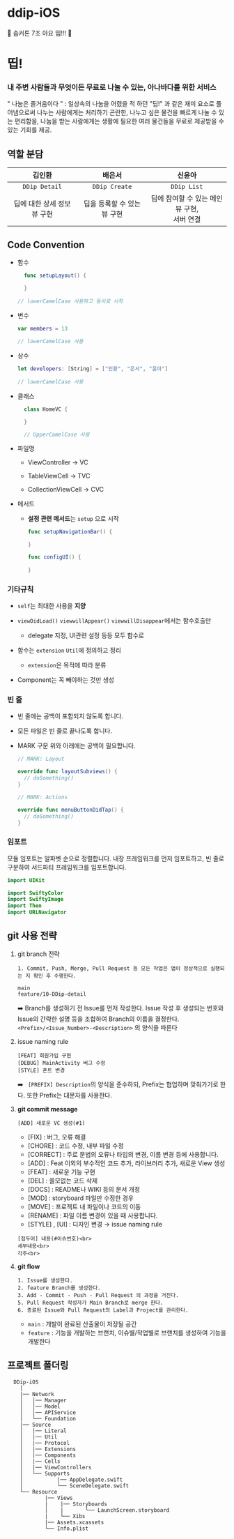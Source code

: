 # ddip-iOS
🍎 솝커톤 7조 아요 띱!!! 🍎

# 띱!
### 내 주변 사람들과 무엇이든 무료로 나눌 수 있는, 아나바다를 위한 서비스 
" 나눔은 즐거움이다 " : 일상속의 나눔을 어렸을 적 하던 "딥!" 과 같은 재미 요소로 풀어냄으로써
나누는 사람에게는 처리하기 곤란한, 나누고 싶은 물건을 빠르게 나눌 수 있는 편리함을, 
나눔을 받는 사람에게는 생활에 필요한 여러 물건들을 무료로 제공받을 수 있는 기회를 제공.

## 역할 분담
   |김인환|배은서|신윤아|
|:------:|:---:|:---:|
|`DDip Detail`<br>|`DDip Create`<br>|`DDip List`<br>|
|딥에 대한 상세 정보 뷰 구현| 딥을 등록할 수 있는 뷰 구현 |딥에 참여할 수 있는 메인 뷰 구현, <br> 서버 연결|


## Code Convention
   - 함수

     ```swift
       func setupLayout() {
     
       } 
       
     // lowerCamelCase 사용하고 동사로 시작
     ```

   - 변수

     ```swift
     var members = 13
       
     // lowerCamelCase 사용
     ```

   - 상수

     ```swift
     let developers: [String] = ["인환", "은서", "윤아"]
       
     // lowerCamelCase 사용
     ```

   - 클래스

     ```swift
       class HomeVC {
     
       }
     
       // UpperCamelCase 사용
     ```

   - 파일명
   
        - ViewController -> VC

        - TableViewCell -> TVC

        - CollectionViewCell -> CVC

   - 메서드

     - **설정 관련 메서드**는 `setup`  으로 시작

       ```swift
       func setupNavigationBar() {
       
       }
       
       func configUI() {
       	
       }
       ```

   ### **기타규칙**

   - `self`는 최대한 사용을 **지양**

   - `viewDidLoad()` `viewwillAppear()` `viewwillDisappear`에서는 함수호출만

     - delegate 지정, UI관련 설정 등등 모두 함수로

   - 함수는 `extension` `Util`에 정의하고 정리

     - `extension`은 목적에 따라 분류

   - Component는 꼭 빼야하는 것만 생성

   

   ### **빈 줄**

   - 빈 줄에는 공백이 포함되지 않도록 합니다.

   - 모든 파일은 빈 줄로 끝나도록 합니다.

   - MARK 구문 위와 아래에는 공백이 필요합니다.

     ```swift
     // MARK: Layout
     
     override func layoutSubviews() {
       // doSomething()
     }
     
     // MARK: Actions
     
     override func menuButtonDidTap() {
       // doSomething()
     }
     ```

   ### **임포트**

   모듈 임포트는 알파벳 순으로 정렬합니다. 내장 프레임워크를 먼저 임포트하고, 빈 줄로 구분하여 서드파티 프레임워크를 임포트합니다.

   ```swift
   import UIKit
   
   import SwiftyColor
   import SwiftyImage
   import Then
   import URLNavigator
   ```

## git 사용 전략

   1. git branch 전략

      ```
      1. Commit, Push, Merge, Pull Request 등 모든 작업은 앱이 정상적으로 실행되는 지 확인 후 수행한다.
      ```

      ```
      main
      feature/10-DDip-detail
      ```

      ➡️ Branch를 생성하기 전 Issue를 먼저 작성한다. Issue 작성 후 생성되는 번호와 Issue의 간략한 설명 등을 조합하여 Branch의 이름을 결정한다. ```<Prefix>/<Issue_Number>-<Description>``` 의 양식을 따른다

   2. issue naming rule

      ```
      [FEAT] 회원가입 구현
      [DEBUG] MainActivity 버그 수정
      [STYLE] 폰트 변경
      ```

      ➡️ ``` [PREFIX] Description```의 양식을 준수하되, Prefix는 협업하며 맞춰가기로 한다. 또한 Prefix는 대문자를 사용한다.

   3. **git commit message**

      ```[ADD] 새로운 VC 생성(#1)```

      - [FIX] : 버그, 오류 해결
      - [CHORE] : 코드 수정, 내부 파일 수정
      - [CORRECT] : 주로 문법의 오류나 타입의 변경, 이름 변경 등에 사용합니다.
      - [ADD] : Feat 이외의 부수적인 코드 추가, 라이브러리 추가, 새로운 View 생성
      - [FEAT] : 새로운 기능 구현
      - [DEL] : 쓸모없는 코드 삭제
      - [DOCS] : README나 WIKI 등의 문서 개정
      - [MOD] : storyboard 파일만 수정한 경우
      - [MOVE] : 프로젝트 내 파일이나 코드의 이동
      - [RENAME] : 파일 이름 변경이 있을 때 사용합니다.
      - [STYLE] , [UI] : 디자인 변경 → issue naming rule

      ```
      [접두어] 내용(#이슈번호)<br>
      세부내용<br>
      각주<br>
      ```

   5. **git flow**

      ```
      1. Issue를 생성한다.
      2. feature Branch를 생성한다.
      3. Add - Commit - Push - Pull Request 의 과정을 거친다.
      5. Pull Request 작성자가 Main Branch로 merge 한다.
      6. 종료된 Issue와 Pull Request의 Label과 Project를 관리한다.
      ```

      - `main` : 개발이 완료된 산출물이 저장될 공간
      - `feature` : 기능을 개발하는 브랜치, 이슈별/작업별로 브랜치를 생성하여 기능을 개발한다

## **프로젝트 폴더링**

      DDip-iOS 
        │
        |── Network
        │   │── Manager 
        │   │── Model
        │   │── APIService 
        │   └── Foundation
        |── Source
        │   |── Literal
        │   |── Util
        │   |── Protocol
        │   |── Extensions
        │   |── Components
        │   |── Cells
        │	|── ViewControllers
        │   └── Supports
        │	        |── AppDelegate.swift
        │           └── SceneDelegate.swift
        └── Resource
                |── Views
                |	 |── Storyboards
                │    |       └── LaunchScreen.storyboard
                |	 └── Xibs
                |── Assets.xcassets
                └── Info.plist
